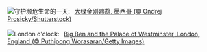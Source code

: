 ![](https://www.bing.com/th?id=OHR.GreenMacaw_ZH-CN3451340204_UHD.jpg&w=1000)守护濒危生命的一天:&nbsp;&ensp;[大绿金刚鹦鹉, 墨西哥 (© Ondrej Prosicky/Shutterstock)](https://www.bing.com/th?id=OHR.GreenMacaw_ZH-CN3451340204_UHD.jpg)
<br><br/>
![](https://www.bing.com/th?id=OHR.LondonParliament_EN-US7213846564_UHD.jpg&w=1000)London o'clock:&nbsp;&ensp;[Big Ben and the Palace of Westminster, London, England (© Puthipong Worasaran/Getty Images)](https://www.bing.com/th?id=OHR.LondonParliament_EN-US7213846564_UHD.jpg)
<br><br/>
